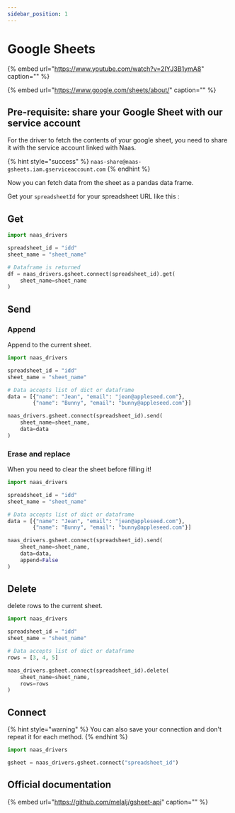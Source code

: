 ```yaml
---
sidebar_position: 1
---
```


# Google Sheets

{% embed url="https://www.youtube.com/watch?v=2IYJ3B1ymA8" caption="" %}

{% embed url="https://www.google.com/sheets/about/" caption="" %}

## Pre-requisite: share your Google Sheet with our service account

For the driver to fetch the contents of your google sheet, you need to share it with the service account linked with Naas.

{% hint style="success" %}
`naas-share@naas-gsheets.iam.gserviceaccount.com`
{% endhint %}

Now you can fetch data from the sheet as a pandas data frame.

Get your `spreadsheetId` for your spreadsheet URL like this :

## Get

```python
import naas_drivers

spreadsheet_id = "idd"
sheet_name = "sheet_name"

# Dataframe is returned
df = naas_drivers.gsheet.connect(spreadsheet_id).get(
    sheet_name=sheet_name
)
```

## Send

### Append

Append to the current sheet.

```python
import naas_drivers

spreadsheet_id = "idd"
sheet_name = "sheet_name"

# Data accepts list of dict or dataframe
data = [{"name": "Jean", "email": "jean@appleseed.com"},
        {"name": "Bunny", "email": "bunny@appleseed.com"}]

naas_drivers.gsheet.connect(spreadsheet_id).send(
    sheet_name=sheet_name,
    data=data
)
```

### Erase and replace

When you need to clear the sheet before filling it!

```python
import naas_drivers

spreadsheet_id = "idd"
sheet_name = "sheet_name"

# Data accepts list of dict or dataframe
data = [{"name": "Jean", "email": "jean@appleseed.com"},
        {"name": "Bunny", "email": "bunny@appleseed.com"}]

naas_drivers.gsheet.connect(spreadsheet_id).send(
    sheet_name=sheet_name,
    data=data,
    append=False
)
```

## Delete

delete rows to the current sheet.

```python
import naas_drivers

spreadsheet_id = "idd"
sheet_name = "sheet_name"

# Data accepts list of dict or dataframe
rows = [3, 4, 5]

naas_drivers.gsheet.connect(spreadsheet_id).delete(
    sheet_name=sheet_name,
    rows=rows
)
```

## Connect

{% hint style="warning" %}
You can also save your connection and don't repeat it for each method.
{% endhint %}

```python
import naas_drivers

gsheet = naas_drivers.gsheet.connect("spreadsheet_id")
```

## Official documentation

{% embed url="https://github.com/melalj/gsheet-api" caption="" %}

